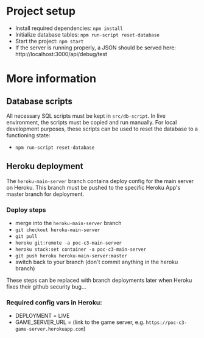 # Project setup

- Install required dependencies: `npm install`
- Initialize database tables: `npm run-script reset-database`
- Start the project: `npm start`
- If the server is running properly, a JSON should be served here: http://localhost:3000/api/debug/test

# More information

## Database scripts

All necessary SQL scripts must be kept in `src/db-script`. In live environment, the scripts must be copied and run manually. For local development purposes, these scripts can be used to reset the database to a functioning state:

- `npm run-script reset-database`



## Heroku deployment

The `heroku-main-server` branch contains deploy config for the main server on Heroku. This branch must be pushed to the specific Heroku App's master branch for deployment.

### Deploy steps

- merge into the `heroku-main-server` branch
- `git checkout heroku-main-server`
- `git pull`
- `heroku git:remote -a poc-c3-main-server`
- `heroku stack:set container -a poc-c3-main-server`
- `git push heroku heroku-main-server:master`
- switch back to your branch (don't commit anything in the heroku branch)

These steps can be replaced with branch deployments later when Heroku fixes their github security bug...

### Required config vars in Heroku:

- DEPLOYMENT = LIVE
- GAME_SERVER_URL = (link to the game server, e.g. `https://poc-c3-game-server.herokuapp.com`)

